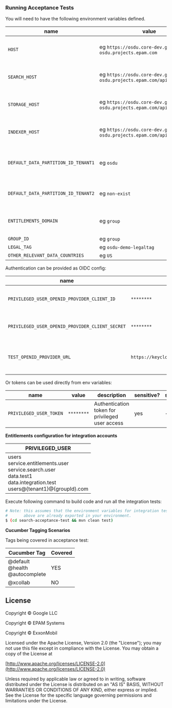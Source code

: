 ### Running Acceptance Tests

You will need to have the following environment variables defined.

| name                                | value                                                                      | description                                          | sensitive? | source |
|-------------------------------------|----------------------------------------------------------------------------|------------------------------------------------------|------------|--------|
| `HOST`                              | eg `https://osdu.core-dev.gcp.gnrg-osdu.projects.epam.com`                 | Base URL for the OSDU platform                       | no         | -      |
| `SEARCH_HOST`                       | eg `https://osdu.core-dev.gcp.gnrg-osdu.projects.epam.com/api/search/v2/`  | Base URL for the Search API service                  | no         | -      |
| `STORAGE_HOST`                      | eg `https://osdu.core-dev.gcp.gnrg-osdu.projects.epam.com/api/storage/v2/` | Base URL for the Storage API service                 | no         | -      |
| `INDEXER_HOST`                      | eg `https://osdu.core-dev.gcp.gnrg-osdu.projects.epam.com/api/indexer/v2/` | Base URL for the Indexer API service                 | no         | -      |
| `DEFAULT_DATA_PARTITION_ID_TENANT1` | eg `osdu`                                                                  | Primary partition ID used for testing tenant 1       | no         | -      |
| `DEFAULT_DATA_PARTITION_ID_TENANT2` | eg `non-exist`                                                             | Non-existing tenant name                             | no         | -      |
| `ENTITLEMENTS_DOMAIN`               | eg `group`                                                                 | Domain name for entitlements service                 | no         | -      |
| `GROUP_ID`                          | eg `group`                                                                 | Group i                                              | no         | -      |
| `LEGAL_TAG`                         | eg `osdu-demo-legaltag`                                                    | Legal tag                                            | no         | -      |
| `OTHER_RELEVANT_DATA_COUNTRIES`     | eg `US`                                                                    |                                                      | no         | -      |

Authentication can be provided as OIDC config:

| name                                            | value                                   | description                                             | sensitive? | source |
|------------------------------------------------|-----------------------------------------|----------------------------------------------------------|------------|--------|
| `PRIVILEGED_USER_OPENID_PROVIDER_CLIENT_ID`     | `********`                              | Client ID for privileged user authentication            | yes        | -      |
| `PRIVILEGED_USER_OPENID_PROVIDER_CLIENT_SECRET` | `********`                              | Client secret for privileged user authentication        | yes        | -      |
| `TEST_OPENID_PROVIDER_URL`                      | `https://keycloak.com/auth/realms/osdu` | URL of the OpenID Connect provider for authentication   | yes        | -      |

Or tokens can be used directly from env variables:

| name                    | value      | description                                       | sensitive? | source |
|------------------------|------------|----------------------------------------------------|------------|--------|
| `PRIVILEGED_USER_TOKEN` | `********` | Authentication token for privileged user access   | yes        | -      |

**Entitlements configuration for integration accounts**

| PRIVILEGED_USER                                                                                                                                   |
|---------------------------------------------------------------------------------------------------------------------------------------------------|
|  users<br/>service.entitlements.user<br/>service.search.user<br/>data.test1<br/>data.integration.test<br/>users@{tenant1}@{groupId}.com           |

Execute following command to build code and run all the integration tests:

```bash
# Note: this assumes that the environment variables for integration tests as outlined
#       above are already exported in your environment.
$ (cd search-acceptance-test && mvn clean test)
```

**Cucumber Tagging Scenarios**

Tags being covered in acceptance test:

| Cucumber Tag | Covered |
|--------------------------------|--------|
| @default <br/> @health <br/> @autocomplete | YES |
| @xcollab | NO |

## License

Copyright © Google LLC

Copyright © EPAM Systems

Copyright © ExxonMobil

Licensed under the Apache License, Version 2.0 (the "License");
you may not use this file except in compliance with the License.
You may obtain a copy of the License at

[http://www.apache.org/licenses/LICENSE-2.0](http://www.apache.org/licenses/LICENSE-2.0)

Unless required by applicable law or agreed to in writing, software
distributed under the License is distributed on an "AS IS" BASIS,
WITHOUT WARRANTIES OR CONDITIONS OF ANY KIND, either express or implied.
See the License for the specific language governing permissions and
limitations under the License.
